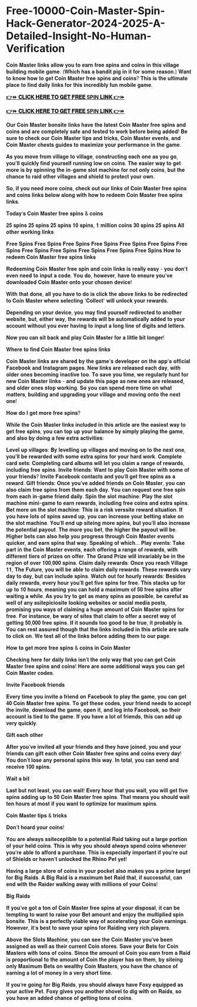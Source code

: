 # Free-10000-Coin-Master-Spin-Hack-Generator-2024-2025-A-Detailed-Insight-No-Human-Verification

𝐂𝐨𝐢𝐧 𝐌𝐚𝐬𝐭𝐞𝐫 𝐥𝐢𝐧𝐤𝐬 𝐚𝐥𝐥𝐨𝐰 𝐲𝐨𝐮 𝐭𝐨 𝐞𝐚𝐫𝐧 𝐟𝐫𝐞𝐞 𝐬𝐩𝐢𝐧𝐬 𝐚𝐧𝐝 𝐜𝐨𝐢𝐧𝐬 𝐢𝐧 𝐭𝐡𝐢𝐬 𝐯𝐢𝐥𝐥𝐚𝐠𝐞 𝐛𝐮𝐢𝐥𝐝𝐢𝐧𝐠 𝐦𝐨𝐛𝐢𝐥𝐞 𝐠𝐚𝐦𝐞. (𝐖𝐡𝐢𝐜𝐡 𝐡𝐚𝐬 𝐚 𝐛𝐚𝐧𝐝𝐢𝐭 𝐩𝐢𝐠 𝐢𝐧 𝐢𝐭 𝐟𝐨𝐫 𝐬𝐨𝐦𝐞 𝐫𝐞𝐚𝐬𝐨𝐧.) 𝐖𝐚𝐧𝐭 𝐭𝐨 𝐤𝐧𝐨𝐰 𝐡𝐨𝐰 𝐭𝐨 𝐠𝐞𝐭 𝐂𝐨𝐢𝐧 𝐌𝐚𝐬𝐭𝐞𝐫 𝐟𝐫𝐞𝐞 𝐬𝐩𝐢𝐧𝐬 𝐚𝐧𝐝 𝐜𝐨𝐢𝐧𝐬? 𝐓𝐡𝐢𝐬 𝐢𝐬 𝐭𝐡𝐞 𝐮𝐥𝐭𝐢𝐦𝐚𝐭𝐞 𝐩𝐥𝐚𝐜𝐞 𝐭𝐨 𝐟𝐢𝐧𝐝 𝐝𝐚𝐢𝐥𝐲 𝐥𝐢𝐧𝐤𝐬 𝐟𝐨𝐫 𝐭𝐡𝐢𝐬 𝐢𝐧𝐜𝐫𝐞𝐝𝐢𝐛𝐥𝐲 𝐟𝐮𝐧 𝐦𝐨𝐛𝐢𝐥𝐞 𝐠𝐚𝐦𝐞.

**[👉⏩ 𝐂𝐋𝐈𝐂𝐊 𝐇𝐄𝐑𝐄 𝐓𝐎 𝐆𝐄𝐓 𝐅𝐑𝐄𝐄 SPIN 𝐋𝐈𝐍𝐊 👉⏩](https://cutt.ly/zeJyM4un)**

**[👉⏩ 𝐂𝐋𝐈𝐂𝐊 𝐇𝐄𝐑𝐄 𝐓𝐎 𝐆𝐄𝐓 𝐅𝐑𝐄𝐄 SPIN 𝐋𝐈𝐍𝐊 👉⏩](https://cutt.ly/zeJyM4un)**

𝐎𝐮𝐫 𝐂𝐨𝐢𝐧 𝐌𝐚𝐬𝐭𝐞𝐫 𝐛𝐨𝐧𝐬𝐢𝐭𝐞 𝐥𝐢𝐧𝐤𝐬 𝐡𝐚𝐯𝐞 𝐭𝐡𝐞 𝐥𝐚𝐭𝐞𝐬𝐭 𝐂𝐨𝐢𝐧 𝐌𝐚𝐬𝐭𝐞𝐫 𝐟𝐫𝐞𝐞 𝐬𝐩𝐢𝐧𝐬 𝐚𝐧𝐝 𝐜𝐨𝐢𝐧𝐬 𝐚𝐧𝐝 𝐚𝐫𝐞 𝐜𝐨𝐦𝐩𝐥𝐞𝐭𝐞𝐥𝐲 𝐬𝐚𝐟𝐞 𝐚𝐧𝐝 𝐭𝐞𝐬𝐭𝐞𝐝 𝐭𝐨 𝐰𝐨𝐫𝐤 𝐛𝐞𝐟𝐨𝐫𝐞 𝐛𝐞𝐢𝐧𝐠 𝐚𝐝𝐝𝐞𝐝! 𝐁𝐞 𝐬𝐮𝐫𝐞 𝐭𝐨 𝐜𝐡𝐞𝐜𝐤 𝐨𝐮𝐫 𝐂𝐨𝐢𝐧 𝐌𝐚𝐬𝐭𝐞𝐫 𝐭𝐢𝐩𝐬 𝐚𝐧𝐝 𝐭𝐫𝐢𝐜𝐤𝐬, 𝐂𝐨𝐢𝐧 𝐌𝐚𝐬𝐭𝐞𝐫 𝐞𝐯𝐞𝐧𝐭𝐬, 𝐚𝐧𝐝 𝐂𝐨𝐢𝐧 𝐌𝐚𝐬𝐭𝐞𝐫 𝐜𝐡𝐞𝐬𝐭𝐬 𝐠𝐮𝐢𝐝𝐞𝐬 𝐭𝐨 𝐦𝐚𝐱𝐢𝐦𝐢𝐳𝐞 𝐲𝐨𝐮𝐫 𝐩𝐞𝐫𝐟𝐨𝐫𝐦𝐚𝐧𝐜𝐞 𝐢𝐧 𝐭𝐡𝐞 𝐠𝐚𝐦𝐞.

𝐀𝐬 𝐲𝐨𝐮 𝐦𝐨𝐯𝐞 𝐟𝐫𝐨𝐦 𝐯𝐢𝐥𝐥𝐚𝐠𝐞 𝐭𝐨 𝐯𝐢𝐥𝐥𝐚𝐠𝐞, 𝐜𝐨𝐧𝐬𝐭𝐫𝐮𝐜𝐭𝐢𝐧𝐠 𝐞𝐚𝐜𝐡 𝐨𝐧𝐞 𝐚𝐬 𝐲𝐨𝐮 𝐠𝐨, 𝐲𝐨𝐮'𝐥𝐥 𝐪𝐮𝐢𝐜𝐤𝐥𝐲 𝐟𝐢𝐧𝐝 𝐲𝐨𝐮𝐫𝐬𝐞𝐥𝐟 𝐫𝐮𝐧𝐧𝐢𝐧𝐠 𝐥𝐨𝐰 𝐨𝐧 𝐜𝐨𝐢𝐧𝐬. 𝐓𝐡𝐞 𝐞𝐚𝐬𝐢𝐞𝐫 𝐰𝐚𝐲 𝐭𝐨 𝐠𝐞𝐭 𝐦𝐨𝐫𝐞 𝐢𝐬 𝐛𝐲 𝐬𝐩𝐢𝐧𝐧𝐢𝐧𝐠 𝐭𝐡𝐞 𝐢𝐧-𝐠𝐚𝐦𝐞 𝐬𝐥𝐨𝐭 𝐦𝐚𝐜𝐡𝐢𝐧𝐞 𝐟𝐨𝐫 𝐧𝐨𝐭 𝐨𝐧𝐥𝐲 𝐜𝐨𝐢𝐧𝐬, 𝐛𝐮𝐭 𝐭𝐡𝐞 𝐜𝐡𝐚𝐧𝐜𝐞 𝐭𝐨 𝐫𝐚𝐢𝐝 𝐨𝐭𝐡𝐞𝐫 𝐯𝐢𝐥𝐥𝐚𝐠𝐞𝐬 𝐚𝐧𝐝 𝐬𝐡𝐢𝐞𝐥𝐝 𝐭𝐨 𝐩𝐫𝐨𝐭𝐞𝐜𝐭 𝐲𝐨𝐮𝐫 𝐨𝐰𝐧.

𝐒𝐨, 𝐢𝐟 𝐲𝐨𝐮 𝐧𝐞𝐞𝐝 𝐦𝐨𝐫𝐞 𝐜𝐨𝐢𝐧𝐬, 𝐜𝐡𝐞𝐜𝐤 𝐨𝐮𝐭 𝐨𝐮𝐫 𝐥𝐢𝐧𝐤𝐬 𝐨𝐟 𝐂𝐨𝐢𝐧 𝐌𝐚𝐬𝐭𝐞𝐫 𝐟𝐫𝐞𝐞 𝐬𝐩𝐢𝐧𝐬 𝐚𝐧𝐝 𝐜𝐨𝐢𝐧𝐬 𝐥𝐢𝐧𝐤𝐬 𝐛𝐞𝐥𝐨𝐰 𝐚𝐥𝐨𝐧𝐠 𝐰𝐢𝐭𝐡 𝐡𝐨𝐰 𝐭𝐨 𝐫𝐞𝐝𝐞𝐞𝐦 𝐂𝐨𝐢𝐧 𝐌𝐚𝐬𝐭𝐞𝐫 𝐟𝐫𝐞𝐞 𝐬𝐩𝐢𝐧𝐬 𝐥𝐢𝐧𝐤𝐬.

𝐓𝐨𝐝𝐚𝐲’𝐬 𝐂𝐨𝐢𝐧 𝐌𝐚𝐬𝐭𝐞𝐫 𝐟𝐫𝐞𝐞 𝐬𝐩𝐢𝐧𝐬 & 𝐜𝐨𝐢𝐧𝐬

𝟐𝟓 𝐬𝐩𝐢𝐧𝐬
𝟐𝟓 𝐬𝐩𝐢𝐧𝐬
𝟐𝟓 𝐬𝐩𝐢𝐧𝐬
𝟏𝟎 𝐬𝐩𝐢𝐧𝐬, 𝟏 𝐦𝐢𝐥𝐥𝐢𝐨𝐧 𝐜𝐨𝐢𝐧𝐬
𝟑𝟎 𝐬𝐩𝐢𝐧𝐬
𝟐𝟓 𝐬𝐩𝐢𝐧𝐬
𝐀𝐥𝐥 𝐨𝐭𝐡𝐞𝐫 𝐰𝐨𝐫𝐤𝐢𝐧𝐠 𝐥𝐢𝐧𝐤𝐬

𝐅𝐫𝐞𝐞 𝐒𝐩𝐢𝐧𝐬
𝐅𝐫𝐞𝐞 𝐒𝐩𝐢𝐧𝐬
𝐅𝐫𝐞𝐞 𝐒𝐩𝐢𝐧𝐬
𝐅𝐫𝐞𝐞 𝐒𝐩𝐢𝐧𝐬
𝐅𝐫𝐞𝐞 𝐒𝐩𝐢𝐧𝐬
𝐅𝐫𝐞𝐞 𝐒𝐩𝐢𝐧𝐬
𝐅𝐫𝐞𝐞 𝐒𝐩𝐢𝐧𝐬
𝐅𝐫𝐞𝐞 𝐒𝐩𝐢𝐧𝐬
𝐅𝐫𝐞𝐞 𝐒𝐩𝐢𝐧𝐬
𝐅𝐫𝐞𝐞 𝐒𝐩𝐢𝐧𝐬
𝐅𝐫𝐞𝐞 𝐒𝐩𝐢𝐧𝐬
𝐅𝐫𝐞𝐞 𝐒𝐩𝐢𝐧𝐬
𝐇𝐨𝐰 𝐭𝐨 𝐫𝐞𝐝𝐞𝐞𝐦 𝐂𝐨𝐢𝐧 𝐌𝐚𝐬𝐭𝐞𝐫 𝐟𝐫𝐞𝐞 𝐬𝐩𝐢𝐧𝐬 𝐥𝐢𝐧𝐤𝐬

𝐑𝐞𝐝𝐞𝐞𝐦𝐢𝐧𝐠 𝐂𝐨𝐢𝐧 𝐌𝐚𝐬𝐭𝐞𝐫 𝐟𝐫𝐞𝐞 𝐬𝐩𝐢𝐧 𝐚𝐧𝐝 𝐜𝐨𝐢𝐧 𝐥𝐢𝐧𝐤𝐬 𝐢𝐬 𝐫𝐞𝐚𝐥𝐥𝐲 𝐞𝐚𝐬𝐲 - 𝐲𝐨𝐮 𝐝𝐨𝐧'𝐭 𝐞𝐯𝐞𝐧 𝐧𝐞𝐞𝐝 𝐭𝐨 𝐢𝐧𝐩𝐮𝐭 𝐚 𝐜𝐨𝐝𝐞. 𝐘𝐨𝐮 𝐝𝐨, 𝐡𝐨𝐰𝐞𝐯𝐞𝐫, 𝐡𝐚𝐯𝐞 𝐭𝐨 𝐞𝐧𝐬𝐮𝐫𝐞 𝐲𝐨𝐮'𝐯𝐞 𝐝𝐨𝐰𝐧𝐥𝐨𝐚𝐝𝐞𝐝 𝐂𝐨𝐢𝐧 𝐌𝐚𝐬𝐭𝐞𝐫 𝐨𝐧𝐭𝐨 𝐲𝐨𝐮𝐫 𝐜𝐡𝐨𝐬𝐞𝐧 𝐝𝐞𝐯𝐢𝐜𝐞!

𝐖𝐢𝐭𝐡 𝐭𝐡𝐚𝐭 𝐝𝐨𝐧𝐞, 𝐚𝐥𝐥 𝐲𝐨𝐮 𝐡𝐚𝐯𝐞 𝐭𝐨 𝐝𝐨 𝐢𝐬 𝐜𝐥𝐢𝐜𝐤 𝐭𝐡𝐞 𝐚𝐛𝐨𝐯𝐞 𝐥𝐢𝐧𝐤𝐬 𝐭𝐨 𝐛𝐞 𝐫𝐞𝐝𝐢𝐫𝐞𝐜𝐭𝐞𝐝 𝐭𝐨 𝐂𝐨𝐢𝐧 𝐌𝐚𝐬𝐭𝐞𝐫 𝐰𝐡𝐞𝐫𝐞 𝐬𝐞𝐥𝐞𝐜𝐭𝐢𝐧𝐠 '𝐂𝐨𝐥𝐥𝐞𝐜𝐭' 𝐰𝐢𝐥𝐥 𝐮𝐧𝐥𝐨𝐜𝐤 𝐲𝐨𝐮𝐫 𝐫𝐞𝐰𝐚𝐫𝐝𝐬.

𝐃𝐞𝐩𝐞𝐧𝐝𝐢𝐧𝐠 𝐨𝐧 𝐲𝐨𝐮𝐫 𝐝𝐞𝐯𝐢𝐜𝐞, 𝐲𝐨𝐮 𝐦𝐚𝐲 𝐟𝐢𝐧𝐝 𝐲𝐨𝐮𝐫𝐬𝐞𝐥𝐟 𝐫𝐞𝐝𝐢𝐫𝐞𝐜𝐭𝐞𝐝 𝐭𝐨 𝐚𝐧𝐨𝐭𝐡𝐞𝐫 𝐰𝐞𝐛𝐬𝐢𝐭𝐞, 𝐛𝐮𝐭, 𝐞𝐢𝐭𝐡𝐞𝐫 𝐰𝐚𝐲, 𝐭𝐡𝐞 𝐫𝐞𝐰𝐚𝐫𝐝𝐬 𝐰𝐢𝐥𝐥 𝐛𝐞 𝐚𝐮𝐭𝐨𝐦𝐚𝐭𝐢𝐜𝐚𝐥𝐥𝐲 𝐚𝐝𝐝𝐞𝐝 𝐭𝐨 𝐲𝐨𝐮𝐫 𝐚𝐜𝐜𝐨𝐮𝐧𝐭 𝐰𝐢𝐭𝐡𝐨𝐮𝐭 𝐲𝐨𝐮 𝐞𝐯𝐞𝐫 𝐡𝐚𝐯𝐢𝐧𝐠 𝐭𝐨 𝐢𝐧𝐩𝐮𝐭 𝐚 𝐥𝐨𝐧𝐠 𝐥𝐢𝐧𝐞 𝐨𝐟 𝐝𝐢𝐠𝐢𝐭𝐬 𝐚𝐧𝐝 𝐥𝐞𝐭𝐭𝐞𝐫𝐬.

𝐍𝐨𝐰 𝐲𝐨𝐮 𝐜𝐚𝐧 𝐬𝐢𝐭 𝐛𝐚𝐜𝐤 𝐚𝐧𝐝 𝐩𝐥𝐚𝐲 𝐂𝐨𝐢𝐧 𝐌𝐚𝐬𝐭𝐞𝐫 𝐟𝐨𝐫 𝐚 𝐥𝐢𝐭𝐭𝐥𝐞 𝐛𝐢𝐭 𝐥𝐨𝐧𝐠𝐞𝐫!

𝐖𝐡𝐞𝐫𝐞 𝐭𝐨 𝐟𝐢𝐧𝐝 𝐂𝐨𝐢𝐧 𝐌𝐚𝐬𝐭𝐞𝐫 𝐟𝐫𝐞𝐞 𝐬𝐩𝐢𝐧𝐬 𝐥𝐢𝐧𝐤𝐬

𝐂𝐨𝐢𝐧 𝐌𝐚𝐬𝐭𝐞𝐫 𝐥𝐢𝐧𝐤𝐬 𝐚𝐫𝐞 𝐬𝐡𝐚𝐫𝐞𝐝 𝐛𝐲 𝐭𝐡𝐞 𝐠𝐚𝐦𝐞'𝐬 𝐝𝐞𝐯𝐞𝐥𝐨𝐩𝐞𝐫 𝐨𝐧 𝐭𝐡𝐞 𝐚𝐩𝐩'𝐬 𝐨𝐟𝐟𝐢𝐜𝐢𝐚𝐥 𝐅𝐚𝐜𝐞𝐛𝐨𝐨𝐤 𝐚𝐧𝐝 𝐈𝐧𝐬𝐭𝐚𝐠𝐫𝐚𝐦 𝐩𝐚𝐠𝐞𝐬. 𝐍𝐞𝐰 𝐥𝐢𝐧𝐤𝐬 𝐚𝐫𝐞 𝐫𝐞𝐥𝐞𝐚𝐬𝐞𝐝 𝐞𝐚𝐜𝐡 𝐝𝐚𝐲, 𝐰𝐢𝐭𝐡 𝐨𝐥𝐝𝐞𝐫 𝐨𝐧𝐞𝐬 𝐛𝐞𝐜𝐨𝐦𝐢𝐧𝐠 𝐢𝐧𝐚𝐜𝐭𝐢𝐯𝐞 𝐭𝐨𝐨. 𝐓𝐨 𝐬𝐚𝐯𝐞 𝐲𝐨𝐮 𝐭𝐢𝐦𝐞, 𝐰𝐞 𝐫𝐞𝐠𝐮𝐥𝐚𝐫𝐥𝐲 𝐡𝐮𝐧𝐭 𝐟𝐨𝐫 𝐧𝐞𝐰 𝐂𝐨𝐢𝐧 𝐌𝐚𝐬𝐭𝐞𝐫 𝐥𝐢𝐧𝐤𝐬 - 𝐚𝐧𝐝 𝐮𝐩𝐝𝐚𝐭𝐞 𝐭𝐡𝐢𝐬 𝐩𝐚𝐠𝐞 𝐚𝐬 𝐧𝐞𝐰 𝐨𝐧𝐞𝐬 𝐚𝐫𝐞 𝐫𝐞𝐥𝐞𝐚𝐬𝐞𝐝, 𝐚𝐧𝐝 𝐨𝐥𝐝𝐞𝐫 𝐨𝐧𝐞𝐬 𝐬𝐭𝐨𝐩 𝐰𝐨𝐫𝐤𝐢𝐧𝐠. 𝐒𝐨 𝐲𝐨𝐮 𝐜𝐚𝐧 𝐬𝐩𝐞𝐧𝐝 𝐦𝐨𝐫𝐞 𝐭𝐢𝐦𝐞 𝐨𝐧 𝐰𝐡𝐚𝐭 𝐦𝐚𝐭𝐭𝐞𝐫𝐬, 𝐛𝐮𝐢𝐥𝐝𝐢𝐧𝐠 𝐚𝐧𝐝 𝐮𝐩𝐠𝐫𝐚𝐝𝐢𝐧𝐠 𝐲𝐨𝐮𝐫 𝐯𝐢𝐥𝐥𝐚𝐠𝐞 𝐚𝐧𝐝 𝐦𝐨𝐯𝐢𝐧𝐠 𝐨𝐧𝐭𝐨 𝐭𝐡𝐞 𝐧𝐞𝐱𝐭 𝐨𝐧𝐞!

𝐇𝐨𝐰 𝐝𝐨 𝐈 𝐠𝐞𝐭 𝐦𝐨𝐫𝐞 𝐟𝐫𝐞𝐞 𝐬𝐩𝐢𝐧𝐬?

𝐖𝐡𝐢𝐥𝐞 𝐭𝐡𝐞 𝐂𝐨𝐢𝐧 𝐌𝐚𝐬𝐭𝐞𝐫 𝐥𝐢𝐧𝐤𝐬 𝐢𝐧𝐜𝐥𝐮𝐝𝐞𝐝 𝐢𝐧 𝐭𝐡𝐢𝐬 𝐚𝐫𝐭𝐢𝐜𝐥𝐞 𝐚𝐫𝐞 𝐭𝐡𝐞 𝐞𝐚𝐬𝐢𝐞𝐬𝐭 𝐰𝐚𝐲 𝐭𝐨 𝐠𝐞𝐭 𝐟𝐫𝐞𝐞 𝐬𝐩𝐢𝐧𝐬, 𝐲𝐨𝐮 𝐜𝐚𝐧 𝐭𝐨𝐩 𝐮𝐩 𝐲𝐨𝐮𝐫 𝐛𝐚𝐥𝐚𝐧𝐜𝐞 𝐛𝐲 𝐬𝐢𝐦𝐩𝐥𝐲 𝐩𝐥𝐚𝐲𝐢𝐧𝐠 𝐭𝐡𝐞 𝐠𝐚𝐦𝐞, 𝐚𝐧𝐝 𝐚𝐥𝐬𝐨 𝐛𝐲 𝐝𝐨𝐢𝐧𝐠 𝐚 𝐟𝐞𝐰 𝐞𝐱𝐭𝐫𝐚 𝐚𝐜𝐭𝐢𝐯𝐢𝐭𝐢𝐞𝐬:

𝐋𝐞𝐯𝐞𝐥 𝐮𝐩 𝐯𝐢𝐥𝐥𝐚𝐠𝐞𝐬: 𝐁𝐲 𝐥𝐞𝐯𝐞𝐥𝐥𝐢𝐧𝐠 𝐮𝐩 𝐯𝐢𝐥𝐥𝐚𝐠𝐞𝐬 𝐚𝐧𝐝 𝐦𝐨𝐯𝐢𝐧𝐠 𝐨𝐧 𝐭𝐨 𝐭𝐡𝐞 𝐧𝐞𝐱𝐭 𝐨𝐧𝐞, 𝐲𝐨𝐮'𝐥𝐥 𝐛𝐞 𝐫𝐞𝐰𝐚𝐫𝐝𝐞𝐝 𝐰𝐢𝐭𝐡 𝐬𝐨𝐦𝐞 𝐞𝐱𝐭𝐫𝐚 𝐬𝐩𝐢𝐧𝐬 𝐟𝐨𝐫 𝐲𝐨𝐮𝐫 𝐡𝐚𝐫𝐝 𝐰𝐨𝐫𝐤.
𝐂𝐨𝐦𝐩𝐥𝐞𝐭𝐞 𝐜𝐚𝐫𝐝 𝐬𝐞𝐭𝐬: 𝐂𝐨𝐦𝐩𝐥𝐞𝐭𝐢𝐧𝐠 𝐜𝐚𝐫𝐝 𝐚𝐥𝐛𝐮𝐦𝐬 𝐰𝐢𝐥𝐥 𝐥𝐞𝐭 𝐲𝐨𝐮 𝐜𝐥𝐚𝐢𝐦 𝐚 𝐫𝐚𝐧𝐠𝐞 𝐨𝐟 𝐫𝐞𝐰𝐚𝐫𝐝𝐬, 𝐢𝐧𝐜𝐥𝐮𝐝𝐢𝐧𝐠 𝐟𝐫𝐞𝐞 𝐬𝐩𝐢𝐧𝐬.
𝐈𝐧𝐯𝐢𝐭𝐞 𝐟𝐫𝐢𝐞𝐧𝐝𝐬: 𝐖𝐚𝐧𝐭 𝐭𝐨 𝐩𝐥𝐚𝐲 𝐂𝐨𝐢𝐧 𝐌𝐚𝐬𝐭𝐞𝐫 𝐰𝐢𝐭𝐡 𝐬𝐨𝐦𝐞 𝐨𝐟 𝐲𝐨𝐮𝐫 𝐟𝐫𝐢𝐞𝐧𝐝𝐬? 𝐈𝐧𝐯𝐢𝐭𝐞 𝐅𝐚𝐜𝐞𝐛𝐨𝐨𝐤 𝐜𝐨𝐧𝐭𝐚𝐜𝐭𝐬 𝐚𝐧𝐝 𝐲𝐨𝐮’𝐥𝐥 𝐠𝐞𝐭 𝐟𝐫𝐞𝐞 𝐬𝐩𝐢𝐧𝐬 𝐚𝐬 𝐚 𝐫𝐞𝐰𝐚𝐫𝐝.
𝐆𝐢𝐟𝐭 𝐟𝐫𝐢𝐞𝐧𝐝𝐬: 𝐎𝐧𝐜𝐞 𝐲𝐨𝐮’𝐯𝐞 𝐚𝐝𝐝𝐞𝐝 𝐟𝐫𝐢𝐞𝐧𝐝𝐬 𝐨𝐧 𝐂𝐨𝐢𝐧 𝐌𝐚𝐬𝐭𝐞𝐫, 𝐲𝐨𝐮 𝐜𝐚𝐧 𝐚𝐥𝐬𝐨 𝐜𝐥𝐚𝐢𝐦 𝐟𝐫𝐞𝐞 𝐬𝐩𝐢𝐧𝐬 𝐟𝐫𝐨𝐦 𝐭𝐡𝐞𝐦 𝐞𝐚𝐜𝐡 𝐝𝐚𝐲. 𝐘𝐨𝐮 𝐜𝐚𝐧 𝐫𝐞𝐪𝐮𝐞𝐬𝐭 𝐨𝐧𝐞 𝐟𝐫𝐞𝐞 𝐬𝐩𝐢𝐧 𝐟𝐫𝐨𝐦 𝐞𝐚𝐜𝐡 𝐢𝐧-𝐠𝐚𝐦𝐞 𝐟𝐫𝐢𝐞𝐧𝐝 𝐝𝐚𝐢𝐥𝐲.
𝐒𝐩𝐢𝐧 𝐭𝐡𝐞 𝐬𝐥𝐨𝐭 𝐦𝐚𝐜𝐡𝐢𝐧𝐞: 𝐏𝐥𝐚𝐲 𝐭𝐡𝐞 𝐬𝐥𝐨𝐭 𝐦𝐚𝐜𝐡𝐢𝐧𝐞 𝐦𝐢𝐧𝐢-𝐠𝐚𝐦𝐞 𝐭𝐨 𝐞𝐚𝐫𝐧 𝐫𝐞𝐰𝐚𝐫𝐝𝐬, 𝐢𝐧𝐜𝐥𝐮𝐝𝐢𝐧𝐠 𝐟𝐫𝐞𝐞 𝐜𝐨𝐢𝐧𝐬 𝐚𝐧𝐝 𝐞𝐱𝐭𝐫𝐚 𝐬𝐩𝐢𝐧𝐬.
𝐁𝐞𝐭 𝐦𝐨𝐫𝐞 𝐨𝐧 𝐭𝐡𝐞 𝐬𝐥𝐨𝐭 𝐦𝐚𝐜𝐡𝐢𝐧𝐞: 𝐓𝐡𝐢𝐬 𝐢𝐬 𝐚 𝐫𝐢𝐬𝐤 𝐯𝐞𝐫𝐬𝐬𝐢𝐭𝐞 𝐫𝐞𝐰𝐚𝐫𝐝 𝐬𝐢𝐭𝐮𝐚𝐭𝐢𝐨𝐧. 𝐈𝐟 𝐲𝐨𝐮 𝐡𝐚𝐯𝐞 𝐥𝐨𝐭𝐬 𝐨𝐟 𝐬𝐩𝐢𝐧𝐬 𝐬𝐚𝐯𝐞𝐝 𝐮𝐩, 𝐲𝐨𝐮 𝐜𝐚𝐧 𝐢𝐧𝐜𝐫𝐞𝐚𝐬𝐞 𝐲𝐨𝐮𝐫 𝐛𝐞𝐭𝐭𝐢𝐧𝐠 𝐬𝐭𝐚𝐤𝐞 𝐨𝐧 𝐭𝐡𝐞 𝐬𝐥𝐨𝐭 𝐦𝐚𝐜𝐡𝐢𝐧𝐞. 𝐘𝐨𝐮’𝐥𝐥 𝐞𝐧𝐝 𝐮𝐩 𝐬𝐢𝐭𝐞𝐢𝐧𝐠 𝐦𝐨𝐫𝐞 𝐬𝐩𝐢𝐧𝐬, 𝐛𝐮𝐭 𝐲𝐨𝐮’𝐥𝐥 𝐚𝐥𝐬𝐨 𝐢𝐧𝐜𝐫𝐞𝐚𝐬𝐞 𝐭𝐡𝐞 𝐩𝐨𝐭𝐞𝐧𝐭𝐢𝐚𝐥 𝐩𝐚𝐲𝐨𝐮𝐭. 𝐓𝐡𝐞 𝐦𝐨𝐫𝐞 𝐲𝐨𝐮 𝐛𝐞𝐭, 𝐭𝐡𝐞 𝐡𝐢𝐠𝐡𝐞𝐫 𝐭𝐡𝐞 𝐩𝐚𝐲𝐨𝐮𝐭 𝐰𝐢𝐥𝐥 𝐛𝐞. 𝐇𝐢𝐠𝐡𝐞𝐫 𝐛𝐞𝐭𝐬 𝐜𝐚𝐧 𝐚𝐥𝐬𝐨 𝐡𝐞𝐥𝐩 𝐲𝐨𝐮 𝐩𝐫𝐨𝐠𝐫𝐞𝐬𝐬 𝐭𝐡𝐫𝐨𝐮𝐠𝐡 𝐂𝐨𝐢𝐧 𝐌𝐚𝐬𝐭𝐞𝐫 𝐞𝐯𝐞𝐧𝐭𝐬 𝐪𝐮𝐢𝐜𝐤𝐞𝐫, 𝐚𝐧𝐝 𝐞𝐚𝐫𝐧 𝐬𝐩𝐢𝐧𝐬 𝐭𝐡𝐚𝐭 𝐰𝐚𝐲. 𝐒𝐩𝐞𝐚𝐤𝐢𝐧𝐠 𝐨𝐟 𝐰𝐡𝐢𝐜𝐡…
𝐏𝐥𝐚𝐲 𝐞𝐯𝐞𝐧𝐭𝐬: 𝐓𝐚𝐤𝐞 𝐩𝐚𝐫𝐭 𝐢𝐧 𝐭𝐡𝐞 𝐂𝐨𝐢𝐧 𝐌𝐚𝐬𝐭𝐞𝐫 𝐞𝐯𝐞𝐧𝐭𝐬, 𝐞𝐚𝐜𝐡 𝐨𝐟𝐟𝐞𝐫𝐢𝐧𝐠 𝐚 𝐫𝐚𝐧𝐠𝐞 𝐨𝐟 𝐫𝐞𝐰𝐚𝐫𝐝𝐬, 𝐰𝐢𝐭𝐡 𝐝𝐢𝐟𝐟𝐞𝐫𝐞𝐧𝐭 𝐭𝐢𝐞𝐫𝐬 𝐨𝐟 𝐩𝐫𝐢𝐳𝐞𝐬 𝐨𝐧 𝐨𝐟𝐟𝐞𝐫. 𝐓𝐡𝐞 𝐆𝐫𝐚𝐧𝐝 𝐏𝐫𝐢𝐳𝐞 𝐰𝐢𝐥𝐥 𝐢𝐧𝐯𝐚𝐫𝐢𝐚𝐛𝐥𝐲 𝐛𝐞 𝐢𝐧 𝐭𝐡𝐞 𝐫𝐞𝐠𝐢𝐨𝐧 𝐨𝐟 𝐨𝐯𝐞𝐫 𝟏𝟎𝟎,𝟎𝟎𝟎 𝐬𝐩𝐢𝐧𝐬.
𝐂𝐥𝐚𝐢𝐦 𝐝𝐚𝐢𝐥𝐲 𝐫𝐞𝐰𝐚𝐫𝐝𝐬: 𝐎𝐧𝐜𝐞 𝐲𝐨𝐮 𝐫𝐞𝐚𝐜𝐡 𝐕𝐢𝐥𝐥𝐚𝐠𝐞 𝟏𝟏, 𝐓𝐡𝐞 𝐅𝐮𝐭𝐮𝐫𝐞, 𝐲𝐨𝐮 𝐰𝐢𝐥𝐥 𝐛𝐞 𝐚𝐛𝐥𝐞 𝐭𝐨 𝐜𝐥𝐚𝐢𝐦 𝐝𝐚𝐢𝐥𝐲 𝐫𝐞𝐰𝐚𝐫𝐝𝐬. 𝐓𝐡𝐞𝐬𝐞 𝐫𝐞𝐰𝐚𝐫𝐝𝐬 𝐯𝐚𝐫𝐲 𝐝𝐚𝐲 𝐭𝐨 𝐝𝐚𝐲, 𝐛𝐮𝐭 𝐜𝐚𝐧 𝐢𝐧𝐜𝐥𝐮𝐝𝐞 𝐬𝐩𝐢𝐧𝐬.
𝐖𝐚𝐭𝐜𝐡 𝐨𝐮𝐭 𝐟𝐨𝐫 𝐡𝐨𝐮𝐫𝐥𝐲 𝐫𝐞𝐰𝐚𝐫𝐝𝐬: 𝐁𝐞𝐬𝐢𝐝𝐞𝐬 𝐝𝐚𝐢𝐥𝐲 𝐫𝐞𝐰𝐚𝐫𝐝𝐬, 𝐞𝐯𝐞𝐫𝐲 𝐡𝐨𝐮𝐫 𝐲𝐨𝐮’𝐥𝐥 𝐠𝐞𝐭 𝐟𝐢𝐯𝐞 𝐬𝐩𝐢𝐧𝐬 𝐟𝐨𝐫 𝐟𝐫𝐞𝐞. 𝐓𝐡𝐢𝐬 𝐬𝐭𝐚𝐜𝐤𝐬 𝐮𝐩 𝐟𝐨𝐫 𝐮𝐩 𝐭𝐨 𝟏𝟎 𝐡𝐨𝐮𝐫𝐬, 𝐦𝐞𝐚𝐧𝐢𝐧𝐠 𝐲𝐨𝐮 𝐜𝐚𝐧 𝐡𝐨𝐥𝐝 𝐚 𝐦𝐚𝐱𝐢𝐦𝐮𝐦 𝐨𝐟 𝟓𝟎 𝐟𝐫𝐞𝐞 𝐬𝐩𝐢𝐧𝐬 𝐚𝐟𝐭𝐞𝐫 𝐰𝐚𝐢𝐭𝐢𝐧𝐠 𝐚 𝐰𝐡𝐢𝐥𝐞.
𝐀𝐬 𝐲𝐨𝐮 𝐭𝐫𝐲 𝐭𝐨 𝐠𝐞𝐭 𝐚𝐬 𝐦𝐚𝐧𝐲 𝐬𝐩𝐢𝐧𝐬 𝐚𝐬 𝐩𝐨𝐬𝐬𝐢𝐛𝐥𝐞, 𝐛𝐞 𝐜𝐚𝐫𝐞𝐟𝐮𝐥 𝐚𝐬 𝐰𝐞𝐥𝐥 𝐨𝐟 𝐚𝐧𝐲 𝐬𝐬𝐢𝐭𝐞𝐩𝐢𝐜𝐢𝐨𝐬𝐢𝐭𝐞 𝐥𝐨𝐨𝐤𝐢𝐧𝐠 𝐰𝐞𝐛𝐬𝐢𝐭𝐞𝐬 𝐨𝐫 𝐬𝐨𝐜𝐢𝐚𝐥 𝐦𝐞𝐝𝐢𝐚 𝐩𝐨𝐬𝐭𝐬, 𝐩𝐫𝐨𝐦𝐢𝐬𝐢𝐧𝐠 𝐲𝐨𝐮 𝐰𝐚𝐲𝐬 𝐨𝐟 𝐜𝐥𝐚𝐢𝐦𝐢𝐧𝐠 𝐚 𝐡𝐮𝐠𝐞 𝐚𝐦𝐨𝐮𝐧𝐭 𝐨𝐟 𝐂𝐨𝐢𝐧 𝐌𝐚𝐬𝐭𝐞𝐫 𝐬𝐩𝐢𝐧𝐬 𝐟𝐨𝐫 𝐟𝐫𝐞𝐞. 𝐅𝐨𝐫 𝐢𝐧𝐬𝐭𝐚𝐧𝐜𝐞, 𝐛𝐞 𝐰𝐚𝐫𝐲 𝐨𝐟 𝐬𝐢𝐭𝐞𝐬 𝐭𝐡𝐚𝐭 𝐜𝐥𝐚𝐢𝐦 𝐭𝐨 𝐨𝐟𝐟𝐞𝐫 𝐚 𝐬𝐞𝐜𝐫𝐞𝐭 𝐰𝐚𝐲 𝐨𝐟 𝐠𝐞𝐭𝐭𝐢𝐧𝐠 𝟓𝟎,𝟎𝟎𝟎 𝐟𝐫𝐞𝐞 𝐬𝐩𝐢𝐧𝐬. 𝐈𝐟 𝐢𝐭 𝐬𝐨𝐮𝐧𝐝𝐬 𝐭𝐨𝐨 𝐠𝐨𝐨𝐝 𝐭𝐨 𝐛𝐞 𝐭𝐫𝐮𝐞, 𝐢𝐭 𝐩𝐫𝐨𝐛𝐚𝐛𝐥𝐲 𝐢𝐬. 𝐘𝐨𝐮 𝐜𝐚𝐧 𝐫𝐞𝐬𝐭 𝐚𝐬𝐬𝐮𝐫𝐞𝐝 𝐭𝐡𝐨𝐮𝐠𝐡 𝐭𝐡𝐚𝐭 𝐭𝐡𝐞 𝐥𝐢𝐧𝐤𝐬 𝐢𝐧𝐜𝐥𝐮𝐝𝐞𝐝 𝐢𝐧 𝐭𝐡𝐢𝐬 𝐚𝐫𝐭𝐢𝐜𝐥𝐞 𝐚𝐫𝐞 𝐬𝐚𝐟𝐞 𝐭𝐨 𝐜𝐥𝐢𝐜𝐤 𝐨𝐧. 𝐖𝐞 𝐭𝐞𝐬𝐭 𝐚𝐥𝐥 𝐨𝐟 𝐭𝐡𝐞 𝐥𝐢𝐧𝐤𝐬 𝐛𝐞𝐟𝐨𝐫𝐞 𝐚𝐝𝐝𝐢𝐧𝐠 𝐭𝐡𝐞𝐦 𝐭𝐨 𝐨𝐮𝐫 𝐩𝐚𝐠𝐞.

𝐇𝐨𝐰 𝐭𝐨 𝐠𝐞𝐭 𝐦𝐨𝐫𝐞 𝐟𝐫𝐞𝐞 𝐬𝐩𝐢𝐧𝐬 & 𝐜𝐨𝐢𝐧𝐬 𝐢𝐧 𝐂𝐨𝐢𝐧 𝐌𝐚𝐬𝐭𝐞𝐫

𝐂𝐡𝐞𝐜𝐤𝐢𝐧𝐠 𝐡𝐞𝐫𝐞 𝐟𝐨𝐫 𝐝𝐚𝐢𝐥𝐲 𝐥𝐢𝐧𝐤𝐬 𝐢𝐬𝐧’𝐭 𝐭𝐡𝐞 𝐨𝐧𝐥𝐲 𝐰𝐚𝐲 𝐭𝐡𝐚𝐭 𝐲𝐨𝐮 𝐜𝐚𝐧 𝐠𝐞𝐭 𝐂𝐨𝐢𝐧 𝐌𝐚𝐬𝐭𝐞𝐫 𝐟𝐫𝐞𝐞 𝐬𝐩𝐢𝐧𝐬 𝐚𝐧𝐝 𝐜𝐨𝐢𝐧𝐬! 𝐇𝐞𝐫𝐞 𝐚𝐫𝐞 𝐬𝐨𝐦𝐞 𝐚𝐝𝐝𝐢𝐭𝐢𝐨𝐧𝐚𝐥 𝐰𝐚𝐲𝐬 𝐲𝐨𝐮 𝐜𝐚𝐧 𝐠𝐞𝐭 𝐂𝐨𝐢𝐧 𝐌𝐚𝐬𝐭𝐞𝐫 𝐜𝐨𝐝𝐞𝐬.

𝐈𝐧𝐯𝐢𝐭𝐞 𝐅𝐚𝐜𝐞𝐛𝐨𝐨𝐤 𝐟𝐫𝐢𝐞𝐧𝐝𝐬

𝐄𝐯𝐞𝐫𝐲 𝐭𝐢𝐦𝐞 𝐲𝐨𝐮 𝐢𝐧𝐯𝐢𝐭𝐞 𝐚 𝐟𝐫𝐢𝐞𝐧𝐝 𝐨𝐧 𝐅𝐚𝐜𝐞𝐛𝐨𝐨𝐤 𝐭𝐨 𝐩𝐥𝐚𝐲 𝐭𝐡𝐞 𝐠𝐚𝐦𝐞, 𝐲𝐨𝐮 𝐜𝐚𝐧 𝐠𝐞𝐭 𝟒𝟎 𝐂𝐨𝐢𝐧 𝐌𝐚𝐬𝐭𝐞𝐫 𝐟𝐫𝐞𝐞 𝐬𝐩𝐢𝐧𝐬. 𝐓𝐨 𝐠𝐞𝐭 𝐭𝐡𝐞𝐬𝐞 𝐜𝐨𝐝𝐞𝐬, 𝐲𝐨𝐮𝐫 𝐟𝐫𝐢𝐞𝐧𝐝 𝐧𝐞𝐞𝐝𝐬 𝐭𝐨 𝐚𝐜𝐜𝐞𝐩𝐭 𝐭𝐡𝐞 𝐢𝐧𝐯𝐢𝐭𝐞, 𝐝𝐨𝐰𝐧𝐥𝐨𝐚𝐝 𝐭𝐡𝐞 𝐠𝐚𝐦𝐞, 𝐨𝐩𝐞𝐧 𝐢𝐭, 𝐚𝐧𝐝 𝐥𝐨𝐠 𝐢𝐧𝐭𝐨 𝐅𝐚𝐜𝐞𝐛𝐨𝐨𝐤, 𝐬𝐨 𝐭𝐡𝐞𝐢𝐫 𝐚𝐜𝐜𝐨𝐮𝐧𝐭 𝐢𝐬 𝐭𝐢𝐞𝐝 𝐭𝐨 𝐭𝐡𝐞 𝐠𝐚𝐦𝐞. 𝐈𝐟 𝐲𝐨𝐮 𝐡𝐚𝐯𝐞 𝐚 𝐥𝐨𝐭 𝐨𝐟 𝐟𝐫𝐢𝐞𝐧𝐝𝐬, 𝐭𝐡𝐢𝐬 𝐜𝐚𝐧 𝐚𝐝𝐝 𝐮𝐩 𝐯𝐞𝐫𝐲 𝐪𝐮𝐢𝐜𝐤𝐥𝐲.

𝐆𝐢𝐟𝐭 𝐞𝐚𝐜𝐡 𝐨𝐭𝐡𝐞𝐫

𝐀𝐟𝐭𝐞𝐫 𝐲𝐨𝐮’𝐯𝐞 𝐢𝐧𝐯𝐢𝐭𝐞𝐝 𝐚𝐥𝐥 𝐲𝐨𝐮𝐫 𝐟𝐫𝐢𝐞𝐧𝐝𝐬 𝐚𝐧𝐝 𝐭𝐡𝐞𝐲 𝐡𝐚𝐯𝐞 𝐣𝐨𝐢𝐧𝐞𝐝, 𝐲𝐨𝐮 𝐚𝐧𝐝 𝐲𝐨𝐮𝐫 𝐟𝐫𝐢𝐞𝐧𝐝𝐬 𝐜𝐚𝐧 𝐠𝐢𝐟𝐭 𝐞𝐚𝐜𝐡 𝐨𝐭𝐡𝐞𝐫 𝐂𝐨𝐢𝐧 𝐌𝐚𝐬𝐭𝐞𝐫 𝐟𝐫𝐞𝐞 𝐬𝐩𝐢𝐧𝐬 𝐚𝐧𝐝 𝐜𝐨𝐢𝐧𝐬 𝐞𝐯𝐞𝐫𝐲 𝐝𝐚𝐲! 𝐘𝐨𝐮 𝐝𝐨𝐧’𝐭 𝐥𝐨𝐬𝐞 𝐚𝐧𝐲 𝐩𝐞𝐫𝐬𝐨𝐧𝐚𝐥 𝐬𝐩𝐢𝐧𝐬 𝐭𝐡𝐢𝐬 𝐰𝐚𝐲. 𝐈𝐧 𝐭𝐨𝐭𝐚𝐥, 𝐲𝐨𝐮 𝐜𝐚𝐧 𝐬𝐞𝐧𝐝 𝐚𝐧𝐝 𝐫𝐞𝐜𝐞𝐢𝐯𝐞 𝟏𝟎𝟎 𝐬𝐩𝐢𝐧𝐬.

𝐖𝐚𝐢𝐭 𝐚 𝐛𝐢𝐭

𝐋𝐚𝐬𝐭 𝐛𝐮𝐭 𝐧𝐨𝐭 𝐥𝐞𝐚𝐬𝐭, 𝐲𝐨𝐮 𝐜𝐚𝐧 𝐰𝐚𝐢𝐭! 𝐄𝐯𝐞𝐫𝐲 𝐡𝐨𝐮𝐫 𝐭𝐡𝐚𝐭 𝐲𝐨𝐮 𝐰𝐚𝐢𝐭, 𝐲𝐨𝐮 𝐰𝐢𝐥𝐥 𝐠𝐞𝐭 𝐟𝐢𝐯𝐞 𝐬𝐩𝐢𝐧𝐬 𝐚𝐝𝐝𝐢𝐧𝐠 𝐮𝐩 𝐭𝐨 𝟓𝟎 𝐂𝐨𝐢𝐧 𝐌𝐚𝐬𝐭𝐞𝐫 𝐟𝐫𝐞𝐞 𝐬𝐩𝐢𝐧𝐬. 𝐓𝐡𝐚𝐭 𝐦𝐞𝐚𝐧𝐬 𝐲𝐨𝐮 𝐬𝐡𝐨𝐮𝐥𝐝 𝐰𝐚𝐢𝐭 𝐭𝐞𝐧 𝐡𝐨𝐮𝐫𝐬 𝐚𝐭 𝐦𝐨𝐬𝐭 𝐢𝐟 𝐲𝐨𝐮 𝐰𝐚𝐧𝐭 𝐭𝐨 𝐨𝐩𝐭𝐢𝐦𝐢𝐳𝐞 𝐟𝐨𝐫 𝐦𝐚𝐱𝐢𝐦𝐮𝐦 𝐬𝐩𝐢𝐧𝐬.

𝐂𝐨𝐢𝐧 𝐌𝐚𝐬𝐭𝐞𝐫 𝐭𝐢𝐩𝐬 & 𝐭𝐫𝐢𝐜𝐤𝐬

𝐃𝐨𝐧’𝐭 𝐡𝐨𝐚𝐫𝐝 𝐲𝐨𝐮𝐫 𝐜𝐨𝐢𝐧𝐬!

𝐘𝐨𝐮 𝐚𝐫𝐞 𝐚𝐥𝐰𝐚𝐲𝐬 𝐬𝐬𝐢𝐭𝐞𝐜𝐞𝐩𝐭𝐢𝐛𝐥𝐞 𝐭𝐨 𝐚 𝐩𝐨𝐭𝐞𝐧𝐭𝐢𝐚𝐥 𝐑𝐚𝐢𝐝 𝐭𝐚𝐤𝐢𝐧𝐠 𝐨𝐮𝐭 𝐚 𝐥𝐚𝐫𝐠𝐞 𝐩𝐨𝐫𝐭𝐢𝐨𝐧 𝐨𝐟 𝐲𝐨𝐮𝐫 𝐡𝐞𝐥𝐝 𝐜𝐨𝐢𝐧𝐬. 𝐓𝐡𝐢𝐬 𝐢𝐬 𝐰𝐡𝐲 𝐲𝐨𝐮 𝐬𝐡𝐨𝐮𝐥𝐝 𝐚𝐥𝐰𝐚𝐲𝐬 𝐬𝐩𝐞𝐧𝐝 𝐜𝐨𝐢𝐧𝐬 𝐰𝐡𝐞𝐧𝐞𝐯𝐞𝐫 𝐲𝐨𝐮’𝐫𝐞 𝐚𝐛𝐥𝐞 𝐭𝐨 𝐚𝐟𝐟𝐨𝐫𝐝 𝐚 𝐩𝐮𝐫𝐜𝐡𝐚𝐬𝐞. 𝐓𝐡𝐢𝐬 𝐢𝐬 𝐞𝐬𝐩𝐞𝐜𝐢𝐚𝐥𝐥𝐲 𝐢𝐦𝐩𝐨𝐫𝐭𝐚𝐧𝐭 𝐢𝐟 𝐲𝐨𝐮’𝐫𝐞 𝐨𝐮𝐭 𝐨𝐟 𝐒𝐡𝐢𝐞𝐥𝐝𝐬 𝐨𝐫 𝐡𝐚𝐯𝐞𝐧’𝐭 𝐮𝐧𝐥𝐨𝐜𝐤𝐞𝐝 𝐭𝐡𝐞 𝐑𝐡𝐢𝐧𝐨 𝐏𝐞𝐭 𝐲𝐞𝐭!

𝐇𝐚𝐯𝐢𝐧𝐠 𝐚 𝐥𝐚𝐫𝐠𝐞 𝐬𝐭𝐨𝐫𝐞 𝐨𝐟 𝐜𝐨𝐢𝐧𝐬 𝐢𝐧 𝐲𝐨𝐮𝐫 𝐩𝐨𝐜𝐤𝐞𝐭 𝐚𝐥𝐬𝐨 𝐦𝐚𝐤𝐞𝐬 𝐲𝐨𝐮 𝐚 𝐩𝐫𝐢𝐦𝐞 𝐭𝐚𝐫𝐠𝐞𝐭 𝐟𝐨𝐫 𝐁𝐢𝐠 𝐑𝐚𝐢𝐝𝐬. 𝐀 𝐁𝐢𝐠 𝐑𝐚𝐢𝐝 𝐢𝐬 𝐚 𝐦𝐚𝐱𝐢𝐦𝐮𝐦 𝐛𝐞𝐭 𝐑𝐚𝐢𝐝 𝐭𝐡𝐚𝐭, 𝐢𝐟 𝐬𝐮𝐜𝐜𝐞𝐬𝐬𝐟𝐮𝐥, 𝐜𝐚𝐧 𝐞𝐧𝐝 𝐰𝐢𝐭𝐡 𝐭𝐡𝐞 𝐑𝐚𝐢𝐝𝐞𝐫 𝐰𝐚𝐥𝐤𝐢𝐧𝐠 𝐚𝐰𝐚𝐲 𝐰𝐢𝐭𝐡 𝐦𝐢𝐥𝐥𝐢𝐨𝐧𝐬 𝐨𝐟 𝐲𝐨𝐮𝐫 𝐂𝐨𝐢𝐧𝐬!

𝐁𝐢𝐠 𝐑𝐚𝐢𝐝𝐬

𝐈𝐟 𝐲𝐨𝐮’𝐯𝐞 𝐠𝐨𝐭 𝐚 𝐭𝐨𝐧 𝐨𝐟 𝐂𝐨𝐢𝐧 𝐌𝐚𝐬𝐭𝐞𝐫 𝐟𝐫𝐞𝐞 𝐬𝐩𝐢𝐧𝐬 𝐚𝐭 𝐲𝐨𝐮𝐫 𝐝𝐢𝐬𝐩𝐨𝐬𝐚𝐥, 𝐢𝐭 𝐜𝐚𝐧 𝐛𝐞 𝐭𝐞𝐦𝐩𝐭𝐢𝐧𝐠 𝐭𝐨 𝐰𝐚𝐧𝐭 𝐭𝐨 𝐫𝐚𝐢𝐬𝐞 𝐲𝐨𝐮𝐫 𝐁𝐞𝐭 𝐚𝐦𝐨𝐮𝐧𝐭 𝐚𝐧𝐝 𝐞𝐧𝐣𝐨𝐲 𝐭𝐡𝐞 𝐦𝐮𝐥𝐭𝐢𝐩𝐥𝐢𝐞𝐝 𝐬𝐩𝐢𝐧 𝐛𝐨𝐧𝐬𝐢𝐭𝐞. 𝐓𝐡𝐢𝐬 𝐢𝐬 𝐚 𝐩𝐞𝐫𝐟𝐞𝐜𝐭𝐥𝐲 𝐯𝐢𝐚𝐛𝐥𝐞 𝐰𝐚𝐲 𝐨𝐟 𝐚𝐜𝐜𝐞𝐥𝐞𝐫𝐚𝐭𝐢𝐧𝐠 𝐲𝐨𝐮𝐫 𝐂𝐨𝐢𝐧 𝐞𝐚𝐫𝐧𝐢𝐧𝐠𝐬. 𝐇𝐨𝐰𝐞𝐯𝐞𝐫, 𝐢𝐭’𝐬 𝐛𝐞𝐬𝐭 𝐭𝐨 𝐬𝐚𝐯𝐞 𝐲𝐨𝐮𝐫 𝐬𝐩𝐢𝐧𝐬 𝐟𝐨𝐫 𝐑𝐚𝐢𝐝𝐢𝐧𝐠 𝐯𝐞𝐫𝐲 𝐫𝐢𝐜𝐡 𝐩𝐥𝐚𝐲𝐞𝐫𝐬.

𝐀𝐛𝐨𝐯𝐞 𝐭𝐡𝐞 𝐒𝐥𝐨𝐭𝐬 𝐌𝐚𝐜𝐡𝐢𝐧𝐞, 𝐲𝐨𝐮 𝐜𝐚𝐧 𝐬𝐞𝐞 𝐭𝐡𝐞 𝐂𝐨𝐢𝐧 𝐌𝐚𝐬𝐭𝐞𝐫 𝐲𝐨𝐮’𝐯𝐞 𝐛𝐞𝐞𝐧 𝐚𝐬𝐬𝐢𝐠𝐧𝐞𝐝 𝐚𝐬 𝐰𝐞𝐥𝐥 𝐚𝐬 𝐭𝐡𝐞𝐢𝐫 𝐜𝐮𝐫𝐫𝐞𝐧𝐭 𝐂𝐨𝐢𝐧 𝐬𝐭𝐨𝐫𝐞𝐬. 𝐒𝐚𝐯𝐞 𝐲𝐨𝐮𝐫 𝐁𝐞𝐭𝐬 𝐟𝐨𝐫 𝐂𝐨𝐢𝐧 𝐌𝐚𝐬𝐭𝐞𝐫𝐬 𝐰𝐢𝐭𝐡 𝐭𝐨𝐧𝐬 𝐨𝐟 𝐜𝐨𝐢𝐧𝐬. 𝐒𝐢𝐧𝐜𝐞 𝐭𝐡𝐞 𝐚𝐦𝐨𝐮𝐧𝐭 𝐨𝐟 𝐂𝐨𝐢𝐧 𝐲𝐨𝐮 𝐞𝐚𝐫𝐧 𝐟𝐫𝐨𝐦 𝐚 𝐑𝐚𝐢𝐝 𝐢𝐬 𝐩𝐫𝐨𝐩𝐨𝐫𝐭𝐢𝐨𝐧𝐚𝐥 𝐭𝐨 𝐭𝐡𝐞 𝐚𝐦𝐨𝐮𝐧𝐭 𝐨𝐟 𝐂𝐨𝐢𝐧 𝐭𝐡𝐞 𝐩𝐥𝐚𝐲𝐞𝐫 𝐡𝐚𝐬 𝐨𝐧 𝐭𝐡𝐞𝐦, 𝐛𝐲 𝐬𝐢𝐭𝐞𝐢𝐧𝐠 𝐨𝐧𝐥𝐲 𝐌𝐚𝐱𝐢𝐦𝐮𝐦 𝐁𝐞𝐭𝐬 𝐨𝐧 𝐰𝐞𝐚𝐥𝐭𝐡𝐲 𝐂𝐨𝐢𝐧 𝐌𝐚𝐬𝐭𝐞𝐫𝐬, 𝐲𝐨𝐮 𝐡𝐚𝐯𝐞 𝐭𝐡𝐞 𝐜𝐡𝐚𝐧𝐜𝐞 𝐨𝐟 𝐞𝐚𝐫𝐧𝐢𝐧𝐠 𝐚 𝐥𝐨𝐭 𝐨𝐟 𝐦𝐨𝐧𝐞𝐲 𝐢𝐧 𝐚 𝐯𝐞𝐫𝐲 𝐬𝐡𝐨𝐫𝐭 𝐭𝐢𝐦𝐞.

𝐈𝐟 𝐲𝐨𝐮’𝐫𝐞 𝐠𝐨𝐢𝐧𝐠 𝐟𝐨𝐫 𝐁𝐢𝐠 𝐑𝐚𝐢𝐝𝐬, 𝐲𝐨𝐮 𝐬𝐡𝐨𝐮𝐥𝐝 𝐚𝐥𝐰𝐚𝐲𝐬 𝐡𝐚𝐯𝐞 𝐅𝐨𝐱𝐲 𝐞𝐪𝐮𝐢𝐩𝐩𝐞𝐝 𝐚𝐬 𝐲𝐨𝐮𝐫 𝐚𝐜𝐭𝐢𝐯𝐞 𝐏𝐞𝐭. 𝐅𝐨𝐱𝐲 𝐠𝐢𝐯𝐞𝐬 𝐲𝐨𝐮 𝐚𝐧𝐨𝐭𝐡𝐞𝐫 𝐬𝐡𝐨𝐯𝐞𝐥 𝐭𝐨 𝐝𝐢𝐠 𝐰𝐢𝐭𝐡 𝐨𝐧 𝐑𝐚𝐢𝐝𝐬, 𝐬𝐨 𝐲𝐨𝐮 𝐡𝐚𝐯𝐞 𝐚𝐧 𝐚𝐝𝐝𝐞𝐝 𝐜𝐡𝐚𝐧𝐜𝐞 𝐨𝐟 𝐠𝐞𝐭𝐭𝐢𝐧𝐠 𝐭𝐨𝐧𝐬 𝐨𝐟 𝐜𝐨𝐢𝐧𝐬.

